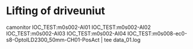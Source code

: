 # Lifting of driveuniut


camonitor IOC_TEST:m0s002-AI01 IOC_TEST:m0s002-AI02 IOC_TEST:m0s002-AI03 IOC_TEST:m0s002-AI04 IOC_TEST:m0s008-ec0-s8-OptoILD2300_50mm-CH01-PosAct | tee data_01.log
